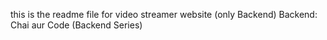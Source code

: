 this is the readme file for video streamer website (only Backend)
Backend: Chai aur Code (Backend Series)

